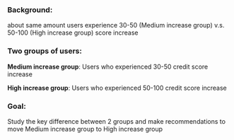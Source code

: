 ### Background: 
about same amount users experience 30-50 (Medium increase group) v.s. 50-100 (High increase group) score increase

### Two groups of users:

**Medium increase group**: Users who experienced 30-50 credit score increase

**High increase group**: Users who experienced 50-100 credit score increase


### Goal:
Study the key difference between 2 groups and make recommendations to move Medium increase group to High increase group
